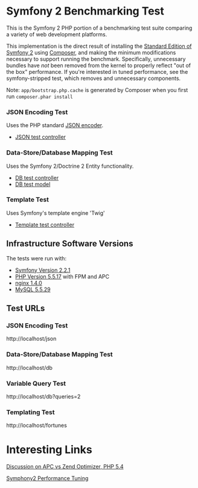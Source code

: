 # Symfony 2 Benchmarking Test

This is the Symfony 2 PHP portion of a benchmarking test suite comparing a variety of web development platforms.

This implementation is the direct result of installing the 
[Standard Edition of Symfony 2](https://github.com/symfony/symfony-standard) using [Composer](https://getcomposer.org/), and making 
the minimum modifications necessary to support 
running the benchmark. Specifically, unnecessary bundles 
have *not* been removed from the kernel to properly 
reflect "out of the box" performance. If you're interested
in tuned performance, see the symfony-stripped test, which
removes and unnecessary components. 

Note: `app/bootstrap.php.cache` is generated by Composer
when you first run `composer.phar install`

### JSON Encoding Test
Uses the PHP standard [JSON encoder](http://www.php.net/manual/en/function.json-encode.php).

* [JSON test controller](src/Skamander/BenchmarkBundle/Controller/BenchController.php)

### Data-Store/Database Mapping Test
Uses the Symfony 2/Doctrine 2 Entity functionality.

* [DB test controller](src/Skamander/BenchmarkBundle/Controller/BenchController.php)
* [DB test model](src/Skamander/BenchmarkBundle/Entity/World.php)

### Template Test
Uses Symfony's template engine 'Twig'

* [Template test controller](src/Skamander/BenchmarkBundle/Controller/BenchController.php)

## Infrastructure Software Versions
The tests were run with:

* [Symfony Version 2.2.1](http://symfony.com/)
* [PHP Version 5.5.17](http://www.php.net/) with FPM and APC
* [nginx 1.4.0](http://nginx.org/)
* [MySQL 5.5.29](https://dev.mysql.com/)

## Test URLs
### JSON Encoding Test

http://localhost/json

### Data-Store/Database Mapping Test

http://localhost/db

### Variable Query Test
    
http://localhost/db?queries=2

### Templating Test

http://localhost/fortunes

# Interesting Links

[Discussion on APC vs Zend Optimizer, PHP 5.4](http://www.ricardclau.com/2013/03/apc-vs-zend-optimizer-benchmarks-with-symfony2/)

[Symphony2 Performance Tuning](http://symfony.com/doc/current/book/performance.html)